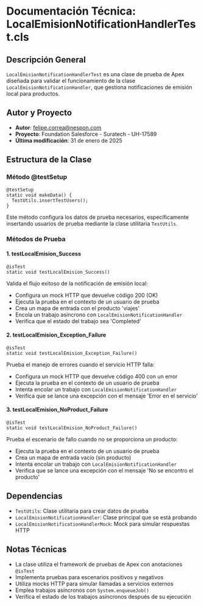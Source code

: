 # Documentación Técnica: LocalEmisionNotificationHandlerTest.cls

## Descripción General
`LocalEmisionNotificationHandlerTest` es una clase de prueba de Apex diseñada para validar el funcionamiento de la clase `LocalEmisionNotificationHandler`, que gestiona notificaciones de emisión local para productos.

## Autor y Proyecto
- **Autor**: felipe.correa@nespon.com
- **Proyecto**: Foundation Salesforce - Suratech - UH-17589
- **Última modificación**: 31 de enero de 2025

## Estructura de la Clase

### Método @testSetup
```apex
@testSetup
static void makeData() {
  TestUtils.insertTestUsers();
}
```
Este método configura los datos de prueba necesarios, específicamente insertando usuarios de prueba mediante la clase utilitaria `TestUtils`.

### Métodos de Prueba

#### 1. testLocalEmision_Success
```apex
@isTest
static void testLocalEmision_Success()
```
Valida el flujo exitoso de la notificación de emisión local:
- Configura un mock HTTP que devuelve código 200 (OK)
- Ejecuta la prueba en el contexto de un usuario de prueba
- Crea un mapa de entrada con el producto 'viajes'
- Encola un trabajo asíncrono con `LocalEmisionNotificationHandler`
- Verifica que el estado del trabajo sea 'Completed'

#### 2. testLocalEmision_Exception_Failure
```apex
@isTest
static void testLocalEmision_Exception_Failure()
```
Prueba el manejo de errores cuando el servicio HTTP falla:
- Configura un mock HTTP que devuelve código 400 con un error
- Ejecuta la prueba en el contexto de un usuario de prueba
- Intenta encolar un trabajo con `LocalEmisionNotificationHandler`
- Verifica que se lance una excepción con el mensaje 'Error en el servicio'

#### 3. testLocalEmision_NoProduct_Failure
```apex
@isTest
static void testLocalEmision_NoProduct_Failure()
```
Prueba el escenario de fallo cuando no se proporciona un producto:
- Ejecuta la prueba en el contexto de un usuario de prueba
- Crea un mapa de entrada vacío (sin producto)
- Intenta encolar un trabajo con `LocalEmisionNotificationHandler`
- Verifica que se lance una excepción con el mensaje 'No se encontro el producto'

## Dependencias
- `TestUtils`: Clase utilitaria para crear datos de prueba
- `LocalEmisionNotificationHandler`: Clase principal que se está probando
- `LocalEmisionNotificationHandlerMock`: Mock para simular respuestas HTTP

## Notas Técnicas
- La clase utiliza el framework de pruebas de Apex con anotaciones `@isTest`
- Implementa pruebas para escenarios positivos y negativos
- Utiliza mocks HTTP para simular llamadas a servicios externos
- Emplea trabajos asíncronos con `System.enqueueJob()`
- Verifica el estado de los trabajos asíncronos después de su ejecución